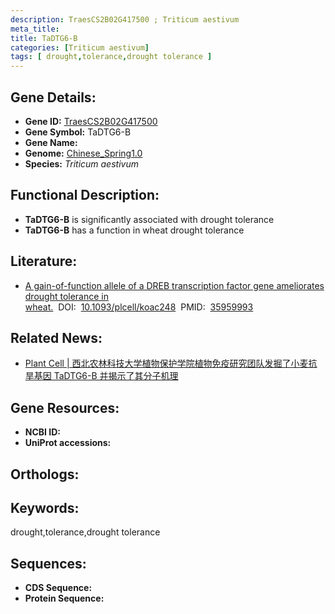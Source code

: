 ```yaml
---
description: TraesCS2B02G417500 ; Triticum aestivum
meta_title:
title: TaDTG6-B
categories: [Triticum aestivum]
tags: [ drought,tolerance,drought tolerance ]
---
```


## Gene Details:
- **Gene ID:**	[TraesCS2B02G417500]()
- **Gene Symbol:** TaDTG6-B
- **Gene Name:** 
- **Genome:** [Chinese_Spring1.0]()
- **Species:** *Triticum aestivum*

## Functional Description:
   - **TaDTG6-B** is significantly associated with drought tolerance
   - **TaDTG6-B** has a function in wheat drought tolerance

## Literature:
   - [A gain-of-function allele of a DREB transcription factor gene ameliorates drought tolerance in wheat.]( https://academic.oup.com/plcell/article/34/11/4472/6663768?login=true)&nbsp;&nbsp;DOI:&nbsp;&nbsp;[10.1093/plcell/koac248](https://academic.oup.com/plcell/article/34/11/4472/6663768?login=true)&nbsp;&nbsp;PMID:&nbsp;&nbsp;[35959993](https://pubmed.ncbi.nlm.nih.gov/35959993/)

## Related News:
   - [Plant Cell | 西北农林科技大学植物保护学院植物免疫研究团队发掘了小麦抗旱基因 TaDTG6-B 并揭示了其分子机理](https://mp.weixin.qq.com/s?__biz=Mzg3MDEwNDEyMg==&mid=2247535943&idx=4&sn=be5edceb6f17f42997f1aa4ce8d7d0d4&chksm=ce90e012f9e76904bea96a796852a2b022889548a351077cac8b54d5a90ad0bf72a9a98c5e9b&scene=27#wechat_redirect)

## Gene Resources:
- **NCBI ID:** [](https://www.ncbi.nlm.nih.gov/gene/?term=)
- **UniProt accessions:** [](https://www.uniprot.org/uniprotkb//entry)

## Orthologs:

## Keywords:
drought,tolerance,drought tolerance

## Sequences:
- **CDS Sequence:**
- **Protein Sequence:**
